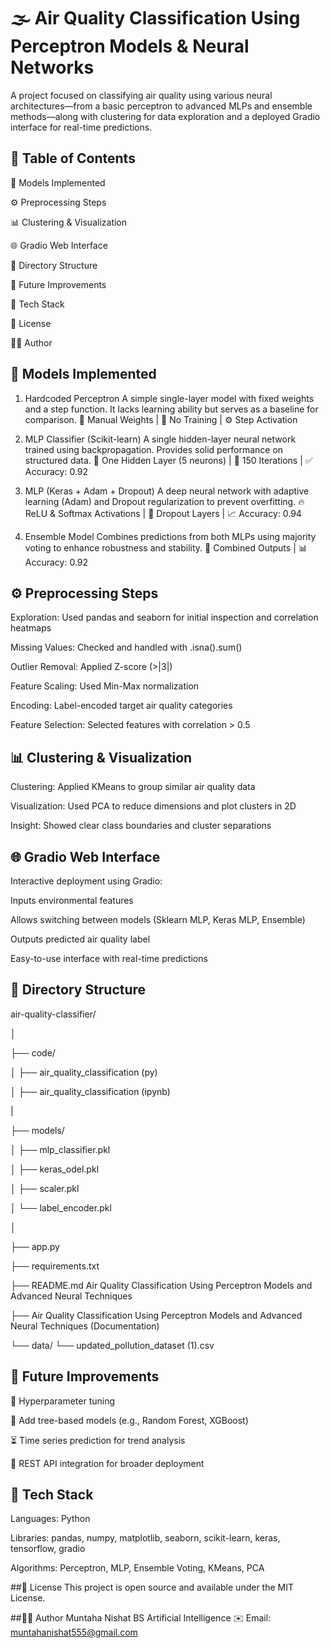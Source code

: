 # 🌫️ Air Quality Classification Using Perceptron Models & Neural Networks
A project focused on classifying air quality using various neural architectures—from a basic perceptron to advanced MLPs and ensemble methods—along with clustering for data exploration and a deployed Gradio interface for real-time predictions.

## 📑 Table of Contents
🧠 Models Implemented

⚙️ Preprocessing Steps

📊 Clustering & Visualization

🌐 Gradio Web Interface

🔖 Directory Structure

🚀 Future Improvements

🧰 Tech Stack

📎 License

👩‍💻 Author

## 🧠 Models Implemented
1. Hardcoded Perceptron
A simple single-layer model with fixed weights and a step function. It lacks learning ability but serves as a baseline for comparison.
🔧 Manual Weights | 🚫 No Training | ⚙️ Step Activation

2. MLP Classifier (Scikit-learn)
A single hidden-layer neural network trained using backpropagation. Provides solid performance on structured data.
🧪 One Hidden Layer (5 neurons) | 🔁 150 Iterations | ✅ Accuracy: 0.92

3. MLP (Keras + Adam + Dropout)
A deep neural network with adaptive learning (Adam) and Dropout regularization to prevent overfitting.
🔥 ReLU & Softmax Activations | 🔄 Dropout Layers | 📈 Accuracy: 0.94

4. Ensemble Model
Combines predictions from both MLPs using majority voting to enhance robustness and stability.
🤝 Combined Outputs | 📊 Accuracy: 0.92

## ⚙️ Preprocessing Steps
Exploration: Used pandas and seaborn for initial inspection and correlation heatmaps

Missing Values: Checked and handled with .isna().sum()

Outlier Removal: Applied Z-score (>|3|)

Feature Scaling: Used Min-Max normalization

Encoding: Label-encoded target air quality categories

Feature Selection: Selected features with correlation > 0.5

## 📊 Clustering & Visualization
Clustering: Applied KMeans to group similar air quality data

Visualization: Used PCA to reduce dimensions and plot clusters in 2D

Insight: Showed clear class boundaries and cluster separations

## 🌐 Gradio Web Interface
Interactive deployment using Gradio:

Inputs environmental features

Allows switching between models (Sklearn MLP, Keras MLP, Ensemble)

Outputs predicted air quality label

Easy-to-use interface with real-time predictions

## 🔖 Directory Structure
air-quality-classifier/

│

├── code/

│   ├── air_quality_classification (py)

│   ├── air_quality_classification (ipynb)

|

├── models/

│   ├── mlp_classifier.pkl

│   ├── keras_odel.pkl

│   ├── scaler.pkl

│   └── label_encoder.pkl

│

├── app.py

├── requirements.txt

├── README.md Air Quality Classification Using Perceptron Models and Advanced Neural Techniques

├── Air Quality Classification Using Perceptron Models and Advanced Neural Techniques (Documentation)

└── data/
    └── updated_pollution_dataset (1).csv

## 🚀 Future Improvements
🔧 Hyperparameter tuning

🌲 Add tree-based models (e.g., Random Forest, XGBoost)

⏳ Time series prediction for trend analysis

🔌 REST API integration for broader deployment

## 🧰 Tech Stack
Languages: Python

Libraries: pandas, numpy, matplotlib, seaborn, scikit-learn, keras, tensorflow, gradio

Algorithms: Perceptron, MLP, Ensemble Voting, KMeans, PCA

##📎 License
This project is open source and available under the MIT License.

##👩‍💻 Author
Muntaha Nishat
BS Artificial Intelligence
✉️ Email: muntahanishat555@gmail.com
